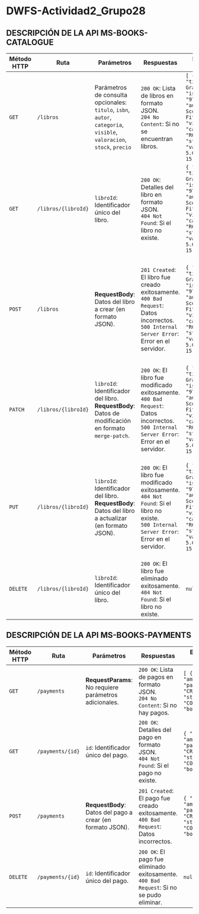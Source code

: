 # DWFS-Actividad2_Grupo28

## DESCRIPCIÓN DE LA API MS-BOOKS-CATALOGUE

| **Método HTTP** | **Ruta**                | **Parámetros**                                                                                   | **Respuestas**                                                                                       | **Esquema de Respuesta** | **Esquema de Parámetros** |
|-----------------|-------------------------|-------------------------------------------------------------------------------------------------|------------------------------------------------------------------------------------------------------|--------------------------|---------------------------|
| `GET`           | `/libros`               | Parámetros de consulta opcionales: `titulo`, `isbn`, `autor`, `categoria`, `visible`, `valoracion`, `stock`, `precio` | `200 OK`: Lista de libros en formato JSON. <br> `204 No Content`: Si no se encuentran libros.        | `[ { "id": 1, "titulo": "El Gran Gatsby", "isbn": "9780743273565", "autor": "F. Scott Fitzgerald", "visible": true, "categoria": "ROMANCE", "stock": 1, "valoracion": 5.0, "precio": 15.99 }]` | `{ "targetMethod": "GET" }` |
| `GET`           | `/libros/{libroId}`     | `libroId`: Identificador único del libro.                                                           | `200 OK`: Detalles del libro en formato JSON. <br> `404 Not Found`: Si el libro no existe.         | `{ "id": 1, "titulo": "El Gran Gatsby", "isbn": "9780743273565", "autor": "F. Scott Fitzgerald", "visible": true, "categoria": "ROMANCE", "stock": 1, "valoracion": 5.0, "precio": 15.99 }` | `{ "targetMethod": "GET" }` |
| `POST`          | `/libros`               | **RequestBody**: Datos del libro a crear (en formato JSON).                                        | `201 Created`: El libro fue creado exitosamente. <br> `400 Bad Request`: Datos incorrectos. <br> `500 Internal Server Error`: Error en el servidor. | `{ "id": 1, "titulo": "El Gran Gatsby", "isbn": "9780743273565", "autor": "F. Scott Fitzgerald", "visible": true, "categoria": "ROMANCE", "stock": 1, "valoracion": 5.0, "precio": 15.99 }` | `{ "targetMethod": "POST", "body": { "titulo": "Harry Potter and the Sorcererss", "isbn": "97804392180", "autor": "J.K. Rowling", "visible": true, "categoria": "FANTASY", "stock": 2, "valoracion": 5.0, "precio": 20.00 } }` |
| `PATCH`         | `/libros/{libroId}`     | `libroId`: Identificador del libro. <br> **RequestBody**: Datos de modificación en formato `merge-patch`. | `200 OK`: El libro fue modificado exitosamente. <br> `400 Bad Request`: Datos incorrectos. <br> `500 Internal Server Error`: Error en el servidor.        | `{ "id": 1, "titulo": "El Gran Gatsby", "isbn": "9780743273565", "autor": "F. Scott Fitzgerald", "visible": true, "categoria": "ROMANCE", "stock": 1, "valoracion": 5.0, "precio": 15.99 }` | `{ "targetMethod": "PATCH", "body": { "autor": "J.K. Rowling22", "stock": 4, "valoracion": 5.0 } }` |
| `PUT`           | `/libros/{libroId}`     | `libroId`: Identificador del libro. <br> **RequestBody**: Datos del libro a actualizar (en formato JSON). | `200 OK`: El libro fue modificado exitosamente. <br> `404 Not Found`: Si el libro no existe. <br> `500 Internal Server Error`: Error en el servidor.       | `{ "id": 1, "titulo": "El Gran Gatsby", "isbn": "9780743273565", "autor": "F. Scott Fitzgerald", "visible": true, "categoria": "ROMANCE", "stock": 1, "valoracion": 5.0, "precio": 15.99 }` | `{ "targetMethod": "PUT", "body": { "titulo": "Harry Potter and the Sorcerers stone 2", "isbn": "9780439708180", "autor": "J.K. Rowling", "visible": true, "categoria": "FANTASY", "stock": 2, "valoracion": 5.0, "precio": 20.00 } }` |
| `DELETE`        | `/libros/{libroId}`     | `libroId`: Identificador único del libro.                                                           | `200 OK`: El libro fue eliminado exitosamente. <br> `404 Not Found`: Si el libro no existe.        | `null` | `{ "targetMethod": "DELETE" }` |

## DESCRIPCIÓN DE LA API MS-BOOKS-PAYMENTS
| **Método HTTP** | **Ruta**                | **Parámetros**                                                                                   | **Respuestas**                                                                                       | **Esquema de Respuesta** | **Esquema de Parámetros** |
|-----------------|-------------------------|-------------------------------------------------------------------------------------------------|------------------------------------------------------------------------------------------------------|--------------------------|---------------------------|
| `GET`           | `/payments`             | **RequestParams**: No requiere parámetros adicionales.                                             | `200 OK`: Lista de pagos en formato JSON. <br> `204 No Content`: Si no hay pagos.        | `[ { "id": 1, "amount": 18.5, "paymentMethod": "CREDIT_CARD", "status": "COMPLETED", "books": [2] }]` | `{ "targetMethod": "GET" }` |
| `GET`           | `/payments/{id}`        | `id`: Identificador único del pago.                                                              | `200 OK`: Detalles del pago en formato JSON. <br> `404 Not Found`: Si el pago no existe.         | `{ "id": 1, "amount": 18.5, "paymentMethod": "CREDIT_CARD", "status": "COMPLETED", "books": [2] }` | `{ "targetMethod": "GET" }` |
| `POST`          | `/payments`             | **RequestBody**: Datos del pago a crear (en formato JSON).                                        | `201 Created`: El pago fue creado exitosamente. <br> `400 Bad Request`: Datos incorrectos. | `{ "id": 1, "amount": 18.5, "paymentMethod": "CREDIT_CARD", "status": "COMPLETED", "books": [2] }` | `{ "targetMethod": "POST", "body": { "amount": 100.00, "paymentMethod": "CREDIT_CARD", "status": "COMPLETED", "books": [2] } }` |
| `DELETE`        | `/payments/{id}`        | `id`: Identificador único del pago.                                                              | `200 OK`: El pago fue eliminado exitosamente. <br> `400 Bad Request`: Si no se pudo eliminar.        | `null`                   | `{ "targetMethod": "DELETE" }` |
